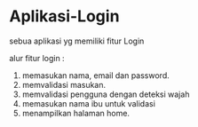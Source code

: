 # Aplikasi-Login
sebua aplikasi yg memiliki fitur Login

alur fitur login :
1. memasukan nama, email dan password.
2. memvalidasi masukan.
3. memvalidasi pengguna dengan deteksi wajah
4. memasukan nama ibu untuk validasi
5. menampilkan halaman home.
